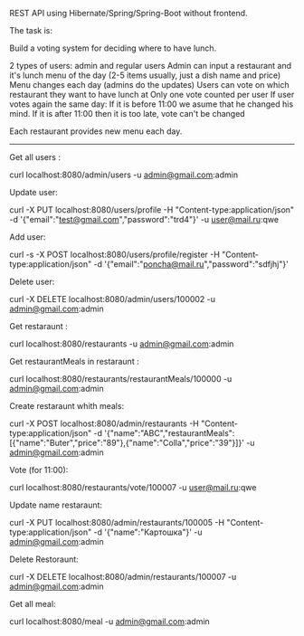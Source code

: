 REST API using Hibernate/Spring/Spring-Boot without frontend.

The task is:

Build a voting system for deciding where to have lunch.

2 types of users: admin and regular users
Admin can input a restaurant and it's lunch menu of the day (2-5 items usually, just a dish name and price)
Menu changes each day (admins do the updates)
Users can vote on which restaurant they want to have lunch at
Only one vote counted per user
If user votes again the same day:
If it is before 11:00 we asume that he changed his mind.
If it is after 11:00 then it is too late, vote can't be changed

Each restaurant provides new menu each day.

-----------------------------------------------------------------------------------

Get all users :
 
  curl localhost:8080/admin/users -u admin@gmail.com:admin

Update user:

  curl -X PUT localhost:8080/users/profile -H "Content-type:application/json" -d '{\"email\":\"test@gmail.com\",\"password\":\"trd4\"}' -u user@mail.ru:qwe

Add user:

 curl -s -X POST localhost:8080/users/profile/register -H "Content-type:application/json" -d '{\"email\":\"poncha@mail.ru\",\"password\":\"sdfjhj\"}'

Delete user:

 curl -X DELETE localhost:8080/admin/users/100002 -u admin@gmail.com:admin


Get restaraunt :

  curl localhost:8080/restaurants -u admin@gmail.com:admin

Get restaurantMeals in restaraunt : 

  curl localhost:8080/restaurants/restaurantMeals/100000 -u admin@gmail.com:admin

Create restaraunt whith meals:

  curl -X POST localhost:8080/admin/restaurants -H "Content-type:application/json" -d '{\"name\":\"ABC\",\"restaurantMeals\":[{\"name\":\"Buter\",\"price\":\"89\"},{\"name\":\"Colla\",\"price\":\"39\"}]}' -u admin@gmail.com:admin

Vote (for 11:00): 

  curl localhost:8080/restaurants/vote/100007 -u user@mail.ru:qwe

Update name restaraunt:

  curl -X PUT localhost:8080/admin/restaurants/100005 -H "Content-type:application/json" -d '{"name":"Картошка"}' -u admin@gmail.com:admin

Delete Restoraunt: 

  curl -X DELETE localhost:8080/admin/restaurants/100007 -u admin@gmail.com:admin
  
Get all meal:

  curl localhost:8080/meal -u admin@gmail.com:admin
  
 
 
 